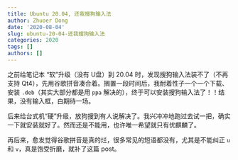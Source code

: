```yaml
---
title: Ubuntu 20.04, 还我搜狗输入法
author: Zhuoer Dong
date: '2020-08-04'
slug: ubuntu-20-04-还我搜狗输入法
categories: 2020
tags: []
authors: []
---
```




之前给笔记本 “软”升级（没有 U盘）到 20.04 时，发现搜狗输入法装不了（不再支持 Qt4），先用谷歌拼音凑合着。搁置一段时间后，我耐着性子一个一个下载、安装 `.deb`（其实大部分都是用 `ppa` 解决的），终于可以安装搜狗输入法了！！结果，没有输入框，白期待一场。

后来给台式机“硬”升级，放狗搜到有人说解决了。我兴冲冲地跑过去试一把，确实一下就安装就好了。然而还是不能用，也许唯一希望就只有优麒麟了。

再后来，愈发觉得谷歌拼音是真的烂，很多常见的短语都没有，尤其是不能纠正 `u` 和 `v`，真是饱受折磨，就补了这篇 post。
